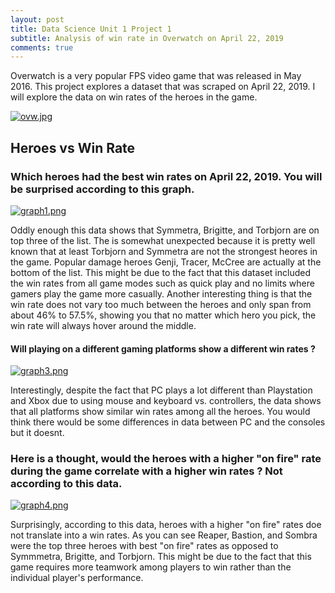 ```yaml
---
layout: post
title: Data Science Unit 1 Project 1
subtitle: Analysis of win rate in Overwatch on April 22, 2019
comments: true
---
```


Overwatch is a very popular FPS video game that was released in May 2016.  This project explores a dataset that was scraped on April 22, 2019.  I will explore the data on win rates of the heroes in the game.

[![ovw.jpg](https://i.postimg.cc/QtrnfBrf/ovw.jpg)](https://postimg.cc/d74B1V3C)

## Heroes vs Win Rate
### Which heroes had the best win rates on April 22, 2019. You will be surprised according to this graph.
[![graph1.png](https://i.postimg.cc/fRJrqfnW/graph1.png)](https://postimg.cc/DS368swR)

Oddly enough this data shows that Symmetra, Brigitte, and Torbjorn are on top three of the list. The is somewhat unexpected because it is pretty well known that at least Torbjorn and Symmetra are not the strongest heores in the game. Popular damage heroes Genji, Tracer, McCree are actually at the bottom of the list. This might be due to the fact that this dataset included the win rates from all game modes such as quick play and no limits where gamers play the game more casually. Another interesting thing is that the win rate does not vary too much between the heroes and only span from about 46% to 57.5%, showing you that no matter which hero you pick, the win rate will always hover around the middle.

#### Will playing on a different gaming platforms show a different win rates ?

[![graph3.png](https://i.postimg.cc/tTk0GRr9/graph3.png)](https://postimg.cc/47Y2zGk0)

Interestingly, despite the fact that PC plays a lot different than Playstation and Xbox due to using mouse and keyboard vs. controllers, the data shows that all platforms show similar win rates among all the heroes. You would think there would be some differences in data between PC and the consoles but it doesnt.

### Here is a thought, would the heroes with a higher "on fire" rate during the game correlate with a higher win rates ? Not according to this data.
[![graph4.png](https://i.postimg.cc/BQMkJ5rD/graph4.png)](https://postimg.cc/fJSBKdTT)

Surprisingly, according to this data, heroes with a higher "on fire" rates doe not translate into a win rates. As you can see Reaper, Bastion, and Sombra were the top three heroes with best "on fire" rates as opposed to Symmmetra, Brigitte, and Torbjorn. This might be due to the fact that this game requires more teamwork among players to win rather than the individual player's performance. 
